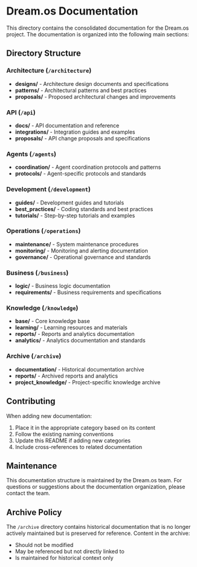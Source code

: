 # Dream.os Documentation

This directory contains the consolidated documentation for the Dream.os project. The documentation is organized into the following main sections:

## Directory Structure

### Architecture (`/architecture`)
- **designs/** - Architecture design documents and specifications
- **patterns/** - Architectural patterns and best practices
- **proposals/** - Proposed architectural changes and improvements

### API (`/api`)
- **docs/** - API documentation and reference
- **integrations/** - Integration guides and examples
- **proposals/** - API change proposals and specifications

### Agents (`/agents`)
- **coordination/** - Agent coordination protocols and patterns
- **protocols/** - Agent-specific protocols and standards

### Development (`/development`)
- **guides/** - Development guides and tutorials
- **best_practices/** - Coding standards and best practices
- **tutorials/** - Step-by-step tutorials and examples

### Operations (`/operations`)
- **maintenance/** - System maintenance procedures
- **monitoring/** - Monitoring and alerting documentation
- **governance/** - Operational governance and standards

### Business (`/business`)
- **logic/** - Business logic documentation
- **requirements/** - Business requirements and specifications

### Knowledge (`/knowledge`)
- **base/** - Core knowledge base
- **learning/** - Learning resources and materials
- **reports/** - Reports and analytics documentation
- **analytics/** - Analytics documentation and standards

### Archive (`/archive`)
- **documentation/** - Historical documentation archive
- **reports/** - Archived reports and analytics
- **project_knowledge/** - Project-specific knowledge archive

## Contributing

When adding new documentation:
1. Place it in the appropriate category based on its content
2. Follow the existing naming conventions
3. Update this README if adding new categories
4. Include cross-references to related documentation

## Maintenance

This documentation structure is maintained by the Dream.os team. For questions or suggestions about the documentation organization, please contact the team.

## Archive Policy

The `/archive` directory contains historical documentation that is no longer actively maintained but is preserved for reference. Content in the archive:
- Should not be modified
- May be referenced but not directly linked to
- Is maintained for historical context only 